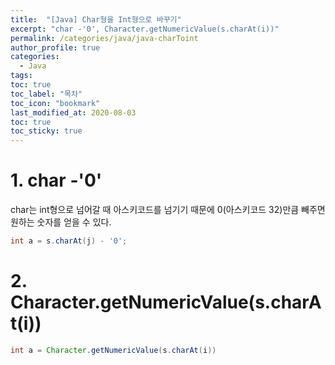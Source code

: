 ```yaml
---
title:  "[Java] Char형을 Int형으로 바꾸기"
excerpt: "char -'0', Character.getNumericValue(s.charAt(i))"
permalink: /categories/java/java-charToint
author_profile: true
categories:
  - Java
tags:
toc: true
toc_label: "목차"
toc_icon: "bookmark"
last_modified_at: 2020-08-03
toc: true
toc_sticky: true
---
```


# 1. char -'0'
char는 int형으로 넘어갈 때 아스키코드를 넘기기 때문에 0(아스키코드 32)만큼 빼주면 원하는 숫자를 얻을 수 있다.

```java
int a = s.charAt(j) - '0';
```

# 2. Character.getNumericValue(s.charAt(i))
```java
int a = Character.getNumericValue(s.charAt(i))
```

